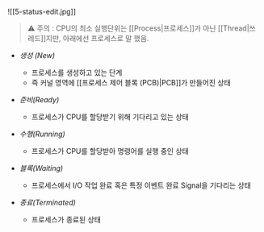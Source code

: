 ![[5-status-edit.jpg]]

> ⚠️ 주의 : CPU의 최소 실행단위는 [[Process|프로세스]]가 아닌 [[Thread|쓰레드]]지만, 아래에선 프로세스로 말 했음.

- *생성 (New)*
  - 프로세스를 생성하고 있는 단계
  - 즉 커널 영역에 [[프로세스 제어 블록 (PCB)|PCB]]가 만들어진 상태

- *준비(Ready)*
  - 프로세스가 CPU를 할당받기 위해 기다리고 있는 상태

- *수행(Running)*
  - 프로세스가 CPU를 할당받아 명령어를 실행 중인 상태

- *블록(Waiting)*
  - 프로세스에서 I/O 작업 완료 혹은 특정 이벤트 완료 Signal을 기다리는 상태

- *종료(Terminated)*
  - 프로세스가 종료된 상태